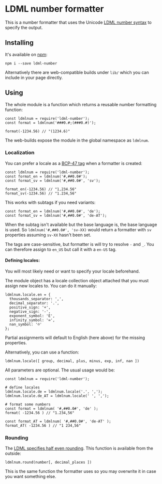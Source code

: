 # LDML number formatter

This is a number formatter that uses the Unicode [LDML number syntax](http://unicode.org/reports/tr35/tr35-numbers.html#Number_Pattern_Character_Definitions) to specify the output.


## Installing

It's available on [npm](npmjs.org/package/ldml-number):

    npm i --save ldml-number

Alternatively there are web-compatible builds under `lib/` which you can include in your page directly.

## Using

The whole module is a function which returns a reusable number formatting function:

    const ldmlnum = require('ldml-number');
    const format = ldmlnum('###0.#;(###0.#)');

    format(-1234.56) // "(1234.6)"

The web-builds expose the module in the global namespace as `ldmlnum`.

### Localization

You can prefer a locale as a [BCP-47 tag](https://tools.ietf.org/html/bcp47) when a formatter is created:

    const ldmlnum = require('ldml-number');
    const format_en = ldmlnum('#,##0.0#');
    const format_sv = ldmlnum('#,##0.0#', 'sv');

    format_en(-1234.56) // "1,234.56"
    format_sv(-1234.56) // "1.234,56"

This works with subtags if you need variants:

    const format_en = ldmlnum('#,##0.0#', 'de');
    const format_sv = ldmlnum('#,##0.0#', 'de-AT');

When the subtag isn't available but the base language is, the base language is used. So `ldmlnum('#,##0.0#', 'sv-XX)` would return a formatter with `sv` properties assuming `sv-XX` hasn't been set.

The tags are case-sensitive, but formatter is will try to resolve `-` and `_`. You can therefore assign to `en_US` but call it with a `en-US` tag.


#### Defining locales:

You will most likely need or want to specify your locale beforehand.

The module object has a locale collection object attached that you must assign new locales to. You can do it manually:

    ldmlnum.locale.en = {
      thousands_separator: ',',
      decimal_separator: '.',
      positive_sign: '+',
      negative_sign: '-',
      exponent_symbol: 'E',
      infinity_symbol: '∞',
      nan_symbol: '☹'
    };

Partial assignments will default to English (here above) for the missing properties.

Alternatively, you can use a function:

    ldmlnum.locale([ group, decimal, plus, minus, exp, inf, nan ])

All parameters are optional. The usual usage would be:

    const ldmlnum = require('ldml-number');

    # define locales
    ldmlnum.locale.de = ldmlnum.locale('.', ',');
    ldmlnum.locale.de_AT = ldmlnum.locale(' ', ',');

    # format some numbers
    const format = ldmlnum( '#,##0.0#', 'de' );
    format( -1234.56 ) // "1.234,56"

    const format_AT = ldmlnum( '#,##0.0#', 'de-AT' );
    format_AT( -1234.56 ) // "1 234,56"


### Rounding

The [LDML specifies half even rounding](http://unicode.org/reports/tr35/tr35-numbers.html#Rounding).
This function is available from the outside:

    ldmlnum.round(number[, decimal_places ])

This is the same function the formatter uses so you may overwrite it in case you want something else.



